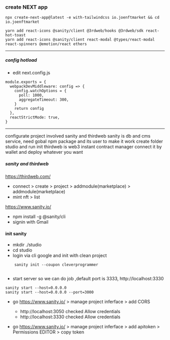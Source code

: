 ### create NEXT app
```
npx create-next-app@latest -e with-tailwindcss io.joenftmarket && cd io.joenftmarket

yarn add react-icons @sanity/client @3rdweb/hooks @3rdweb/sdk react-hot-toast
yarn add react-icons @sanity/client react-modal @types/react-modal react-spinners @emotion/react ethers 

```
_____

##### config hotload 
+ edit next.config.js
  
```
module.exports = {
  webpackDevMiddleware: config => {
    config.watchOptions = {
      poll: 1000,
      aggregateTimeout: 300,
    }
    return config
  },
  reactStrictMode: true,
}
```
_____

configurate project involved sanity and thirdweb
sanity is db and cms service, need gobal npm package and its user 
to make it work create folder studio and run init
thirdweb is web3 instant contract manager connect it by wallet and deploy whatever you want

##### sanity and thirdweb
https://thirdweb.com/
- connect > create > project > addmodule(marketplace) > addmodule(marketplace)
- mint nft > list

https://www.sanity.io/
- npm install -g @sanity/cli
- signin with Gmail

#### init sanity
- mkdir ./studio
- cd studio
- login via cli google and init with clean project

```
    sanity init --coupon cleverprogrammer
  
```

- start server so we can do job ,default port is 3333, http://localhost:3330

```
sanity start --host=0.0.0.0
sanity start --host=0.0.0.0 --port=3000
```
- go https://www.sanity.io/ > manage project inferface > add CORS 
  - http://localhost:3050 checked Allow credentials 
  - http://localhost:3330 checked Allow credentials 

- go https://www.sanity.io/ > manage project inferface > add apitoken > Permissions EDITOR > copy token
  